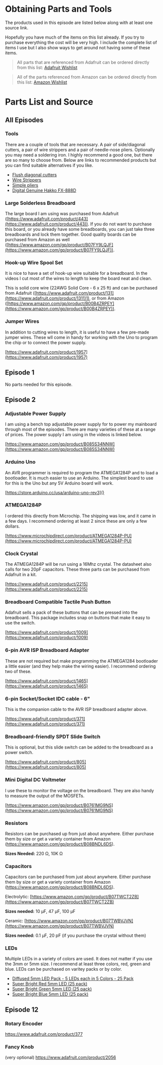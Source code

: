 # Obtaining Parts and Tools
The products used in this episode are listed below along with at least one source link.

Hopefully you have much of the items on this list already. If you try to purchase everything the cost will be very high. I include the complete list of items I use but I also show ways to get around not having some of these items.

> All parts that are referenced from Adafruit can be ordered directly from this list:
> [Adafruit Wishlist](http://www.adafruit.com/wishlists/517409)

> All of the parts referenced from Amazon can be ordered directly from this list:  [Amazon Wishlist](https://www.amazon.com/ideas/amzn1.account.AHJPQKIYOSU7VLCNUL2MLWOG4RNA/3R3GTU77Y6I2H)

# Parts List and Source
## All Episodes
### Tools
There are a couple of tools that are necessary. A pair of side/diagonal cutters, a pair of wire strippers and a pair of needle-nose pliers. Optionally you may need a soldering iron. I highly recommend a good one, but there are so many to choose from. Below are links to recommended products but you can find suitable alternatives if you like.

* [Flush diagonal cutters](https://www.adafruit.com/product/527)
* [Wire Strippers](https://www.adafruit.com/product/527)
* [Simple pliers](https://www.adafruit.com/product/527)
* [Digital Genuine Hakko FX-888D](https://www.adafruit.com/product/527)

### Large Solderless Breadboard
The large board I am using was purchased from Adafruit ([https://www.adafruit.com/product/443](https://www.adafruit.com/product/443)). If you do not want to purchase this board, or you already have some breadboards, you can just take three breadboards and lock them together. Good quality boards can be purchased from Amazon as well ([https://www.amazon.com/gp/product/B07FY9LQJF](https://www.amazon.com/gp/product/B07FY9LQJF)).

### Hook-up Wire Spool Set
It is nice to have a set of hook-up wire suitable for a breadboard. In the videos I cut most of the wires to length to keep the board neat and clean. 

This is solid core wire (22AWG Solid Core - 6 x 25 ft) and can be purchased from Adafruit ([https://www.adafruit.com/product/131](https://www.adafruit.com/product/1311)1), or from Amazon ([https://www.amazon.com/gp/product/B00B4ZRPEY](https://www.amazon.com/gp/product/B00B4ZRPEY)).

### Jumper Wires
In addition to cutting wires to length, it is useful to have a few pre-made jumper wires. These wll come in handy for working with the Uno to program the chip or to connect the power supply.

[https://www.adafruit.com/product/1957](https://www.adafruit.com/product/1957)
## Episode 1
No parts needed for this episode.
## Episode 2
### Adjustable Power Supply
I am using a bench top adjustable power supply for to power my mainboard through most of the episodes. There are many varieties of these at a range of prices. The power supply I am using in the videos is linked below.

[https://www.amazon.com/gp/product/B085S34NNW](https://www.amazon.com/gp/product/B085S34NNW)

### Arduino Uno
An AVR programmer is required to program the ATMEGA1284P and to load a bootloader. It is much easier to use an Arduino. The simplest board to use for this is the Uno but any 5V Arduino board will work.

[https://store.arduino.cc/usa/arduino-uno-rev3]()

### ATMEGA1284P
I ordered this directly from Microchip. The shipping was low, and it came in a few days. I recommend ordering at least 2 since these are only a few dollars.

[https://www.microchipdirect.com/product/ATMEGA1284P-PU](https://www.microchipdirect.com/product/ATMEGA1284P-PU)

### Clock Crystal
The ATMEGA1284P will be run using a 16Mhz crystal. The datasheet also calls for two 20pF capacitors. These three parts can be purchased from Adafruit in a kit.

[https://www.adafruit.com/product/2215](https://www.adafruit.com/product/2215)

### Breadboard Compatible Tactile Push Button
Adafruit sells a pack of these buttons that can be pressed into the breadboard. This package includes snap on buttons that make it easy to use the switch.

[https://www.adafruit.com/product/1009](https://www.adafruit.com/product/1009)

### 6-pin AVR ISP Breadboard Adapter
These are not required but make programming the ATMEGA1284 bootloader a little easier (and they help make the wiring easier). I recommend ordering two of these.

[https://www.adafruit.com/product/1465](https://www.adafruit.com/product/1465)

### 6-pin Socket/Socket IDC cable - 6"
This is the companion cable to the AVR ISP breadboard adapter above.

[https://www.adafruit.com/product/371](https://www.adafruit.com/product/371)

### Breadboard-friendly SPDT Slide Switch
This is optional, but this slide switch can be added to the breadboard as a power switch.

[https://www.adafruit.com/product/805](https://www.adafruit.com/product/805)

### Mini Digital DC Voltmeter
I use these to monitor the voltage on the breadboard. They are also handy to measure the output of the MOSFETs.

[https://www.amazon.com/gp/product/B0761MG9NS](https://www.amazon.com/gp/product/B0761MG9NS)

### Resistors
Resistors can be purchased up from just about anywhere. Either purchase them by size or get a variety container from Amazon (https://www.amazon.com/gp/product/B08BNDL6DS).

**Sizes Needed:**
220 Ω, 10K Ω

### Capacitors
Capacitors can be purchased from just about anywhere. Either purchase them by size or get a variety container from Amazon (https://www.amazon.com/gp/product/B08BNDL6DS).

Electrolytic: [https://www.amazon.com/gp/product/B07TWCT2ZB](https://www.amazon.com/gp/product/B07TWCT2ZB)

**Sizes needed:**
10 µF, 47 µF, 100 µF

Ceramic: [https://www.amazon.com/gp/product/B07TWBVJVN](https://www.amazon.com/gp/product/B07TWBVJVN)

**Sizes needed:**
0.1 µF, 20 pF (if you purchase the crystal without them)

### LEDs
Multiple LEDs in a variety of colors are used. It does not matter if you use the 3mm or 5mm size. I recommend at least three colors, red, green and blue. LEDs can be purchased on varitey packs or by color.

* [Diffused 5mm LED Pack - 5 LEDs each in 5 Colors - 25 Pack](https://www.adafruit.com/product/4203)
* [Super Bright Red 5mm LED (25 pack)](https://www.adafruit.com/product/297)
* [Super Bright Green 5mm LED (25 pack)](https://www.adafruit.com/product/300)
* [Super Bright Blue 5mm LED (25 pack)](https://www.adafruit.com/product/301)

## Episode 12

### Rotary Encoder
https://www.adafruit.com/product/377

### Fancy Knob
(very optional)
https://www.adafruit.com/product/2056